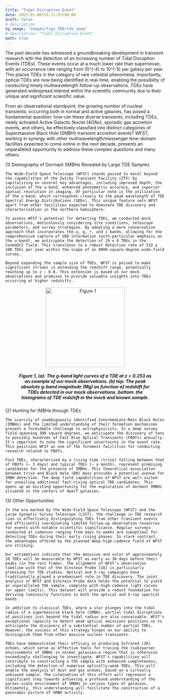 ```yaml
---
title: "Tidal Disruption Event"
date: 2023-01-06T15:11:51+08:00
draft: false
# description
bg_image: "images/figs_TDE/tde.jpeg"
# description: "Tidal Disruption Event"
math: true
---
```


The past decade has witnessed a groundbreaking development in transient research with the detection of an increasing number of Tidal Disruption Events (TDEs). These events occur at a much lower rate than supernovae, with an occurrence rate ranging from 10^(-4) to 10^(-5) per galaxy per year. This places TDEs in the category of rare celestial phenomena. Importantly, optical TDEs are now being identified in real-time, enabling the possibility of conducting timely multiwavelength follow-up observations. TDEs have generated widespread interest within the scientific community due to their unique and significant scientific value.

From an observational standpoint, the growing number of nuclear transients, occurring both in normal and active galaxies, has posed a fundamental question: how can these diverse transients, including TDEs, newly activated Active Galactic Nuclei (AGNs), sporadic gas accretion events, and others, be effectively classified into distinct categories of Supermassive Black Hole (SMBH) transient accretion events? WFST, working in synergy with other multiwavelength/messenger time-domain facilities expected to come online in the next decade, presents an unparalleled opportunity to address these complex questions and many others.

(1) Demography of Dormant SMBHs Revealed by Large TDE Samples

    The Wide-Field Space Telescope (WFST) stands poised to excel beyond the capabilities of the Zwicky Transient Facility (ZTF) by capitalizing on several key advantages, including improved depth, the inclusion of the u-band, enhanced photometric accuracy, and superior spatial resolution in imaging. Of particular note is the utilization of the u-band, which corresponds closely to the peak wavelength of TDE Spectral Energy Distributions (SEDs). This unique feature sets WFST apart from other facilities expected to dominate TDE discovery and characterization in the northern hemisphere.

    To assess WFST's potential for detecting TDEs, we conducted mock observations, meticulously considering site conditions, telescope parameters, and survey strategies. By adopting a more conservative approach that incorporates the u, g, r, and i bands, allowing for the comprehensive capture of SED information (with particular emphasis on the u-band), we anticipate the detection of 29 ± 6 TDEs in the CosmoDC2 field. This translates to a robust detection rate of 532 ± 100 TDEs per year within the scope of an 8000-square-degree wide-field survey.

    Beyond expanding the sample size of TDEs, WFST is poised to make significant strides in extending the redshift range, potentially reaching up to z ∼ 0.8. This extension is based on our mock observations and promises to provide valuable insights into TDEs occurring at higher redshifts.

<figure>
<div align=center>
  <img src="/images/figs_TDE/science-1.png" width="250" title="Figure 1" />
    <figcaption>
      <h5>Figure 1, (a): The g-band light curves of a TDE at z = 0.253 as an example of our mock observations. (b) top: The peak absolute g-band magnitude (Mg) as function of redshift for TDEs detected in our mock observations. bottom: the histograms of TDE redshift in the mock and known sample.</h5>
  </figcaption>
  </div>
</figure>


(2) Hunting for IMBHs through TDEs

    The scarcity of unambiguously identified Intermediate-Mass Black Holes (IMBHs) and the limited understanding of their formation mechanisms present a formidable challenge to astrophysicists. In a deep survey field spanning 300 square degrees, we anticipate the discovery of tens to possibly hundreds of Fast Blue Optical Transients (FBOTs) annually. It's important to note the significant uncertainty in the event rate. This positions WFST as one of the foremost facilities for conducting research related to FBOTs.

    Fast TDEs, characterized by a rising time (trise) falling between that of FBOTs (∼ 3 days) and typical TDEs (∼ a month), represent promising candidates for the presence of IMBHs. This theoretical association between trise and Black Hole (BH) mass provides a potential avenue for IMBH detection. The deep field capabilities of WFST are well-suited for unveiling additional fast-rising optical TDE candidates. This opens up an exciting opportunity for the exploration of dormant IMBHs situated in the centers of dwarf galaxies.

(3) Other Opportunities

    In the era marked by the Wide-Field Space Telescope (WFST) and the Large Synoptic Survey Telescope (LSST), the challenge in TDE research lies in effectively distinguishing TDEs from other transient events and efficiently coordinating limited follow-up observation resources for events with notable scientific significance. Regular surveys conducted at cadences ranging from days to weeks are suboptimal for detecting TDEs during their early rising phases. In stark contrast, the advantages offered by the planned deep high-cadence field of WFST are striking.

    Our estimations indicate that the emission and color of approximately 10 TDEs will be measurable by WFST as early as 30 days before their peaks (in the rest frame). The alignment of WFST's observation timeline with that of the Einstein Probe [18] is particularly promising for TDE studies. Optical and X-ray campaigns have traditionally played a predominant role in TDE discovery. The joint analysis of WFST and Einstein Probe data holds the potential to yield an unparalleled TDE sample, complete with high-cadence light curves (or upper limits). This dataset will provide a robust foundation for deriving luminosity functions in both the optical and X-ray spectral bands.

    In addition to classical TDEs, where a star plunges into the tidal radius of a supermassive black hole (SMBH), partial tidal disruptions at positions just beyond the tidal radius are also conceivable. WFST's exceptional capacity to detect weak optical emissions positions us to anticipate the discovery of a substantial number of partial TDEs. However, the success of this strategy hinges on our ability to distinguish them from other massive nuclear transients.

    TDEs have demonstrated their efficacy in producing Infrared (IR) echoes, which serve as effective tools for tracing the (sub)parsec environments of SMBHs in normal galaxies—a region that is otherwise exceedingly challenging to investigate. WFST's capabilities will contribute to constructing a TDE sample with enhanced completeness, including the detection of numerous optically-weak TDEs. This will enable the analysis of dust and gas echoes, based on a virtually unbiased sample. The culmination of this effort will represent a significant step towards achieving a profound understanding of the parsec-scale environment of SMBHs in various types of galaxies. Ultimately, this understanding will facilitate the construction of a panoramic picture of SMBH activity.